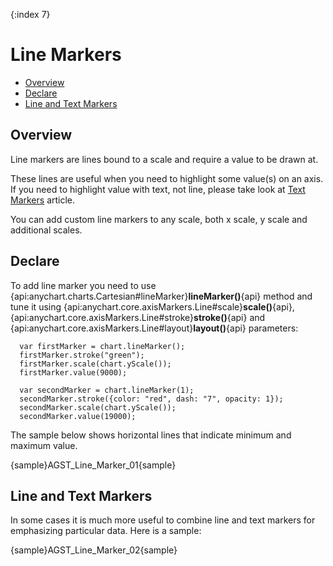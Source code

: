 {:index 7}
# Line Markers

              
* [Overview](#overview)
* [Declare](#declare)
* [Line and Text Markers](#line_and_text_markers)

## Overview

Line markers are lines bound to a scale and require a value to be drawn at.
  
These lines are useful when you need to highlight some value(s) on an axis. If you need to highlight value with text, not line, please take look at [Text Markers](Text_Markers) article.
  
You can add custom line markers to any scale, both x scale, y scale and additional scales.

## Declare

To add line marker you need to use {api:anychart.charts.Cartesian#lineMarker}**lineMarker()**{api} method and tune it using {api:anychart.core.axisMarkers.Line#scale}**scale()**{api}, {api:anychart.core.axisMarkers.Line#stroke}**stroke()**{api} and {api:anychart.core.axisMarkers.Line#layout}**layout()**{api} parameters:

```
  var firstMarker = chart.lineMarker();
  firstMarker.stroke("green");
  firstMarker.scale(chart.yScale());
  firstMarker.value(9000);
  
  var secondMarker = chart.lineMarker(1);
  secondMarker.stroke({color: "red", dash: "7", opacity: 1});
  secondMarker.scale(chart.yScale());
  secondMarker.value(19000);
```

The sample below shows horizontal lines that indicate minimum and maximum value.

{sample}AGST\_Line\_Marker\_01{sample}

## Line and Text Markers

In some cases it is much more useful to combine line and text markers for emphasizing particular data. Here is a sample:

{sample}AGST\_Line\_Marker\_02{sample}

